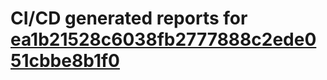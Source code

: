 # CI/CD generated reports for [ea1b21528c6038fb2777888c2ede051cbbe8b1f0](https://github.com/hydephp/develop/commit/ea1b21528c6038fb2777888c2ede051cbbe8b1f0)
